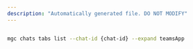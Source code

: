 ```yaml
---
description: "Automatically generated file. DO NOT MODIFY"
---
```


```bash

mgc chats tabs list --chat-id {chat-id} --expand teamsApp

```
